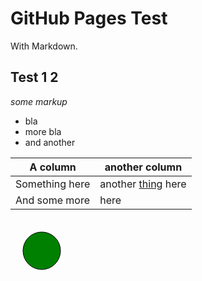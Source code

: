 # GitHub Pages Test

With Markdown.


## Test 1 2

*some markup*

 - bla
 - more bla
 - and another
 
A column | another column
---------|-----------------
Something here | another [thing][mylink] here
And some more | here

[mylink]: https://duckduckgo.com/

<div id="figure" width="100" height="100">
  <svg>
	<circle class="shadow" cx="50" cy="50" r="30" stroke-width="1" stroke="black" fill="green"></circle>
  </svg>
</div>

<script src="https://d3js.org/d3.v5.min.js"></script>
<script>    
  var hello = function(){
    console.log("Hello world");
  }();

  var blink = function(){
    var circle = d3.select("#figure")
	.select("svg")
	.selectAll("circle");
    
    circle.on('click', function(){
      console.log("Clicked circle");
      var thisCircle = d3.select(this);
      console.dir(thisCircle);
      
      var color = thisCircle.style('color');
      console.dir(color);
      
      if (color == 'green'){
	thisCircle.style('color', 'red');
      } else {
	thisCircle.style('color', 'green');
      }
    });
  }();
  
</script>

